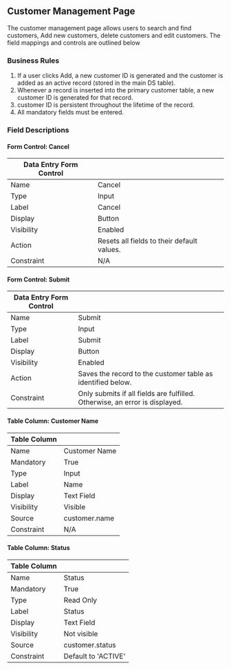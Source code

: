 ## Customer Management Page

The customer management page allows users to search and find customers, Add new customers, delete customers and edit customers. The field mappings and controls are outlined below

### Business Rules
1.	If a user clicks Add, a new customer ID is generated and the customer is added as an active record (stored in the main DS table).
2.	Whenever a record is inserted into the primary customer table, a new customer ID is generated for that record.
3.	customer ID is persistent throughout the lifetime of the record.
4.	All mandatory fields must be entered.

### Field Descriptions

#### Form Control: Cancel

| **Data Entry Form Control**   |                            |
|-------------|----------------------------------------------|
| Name        | Cancel                                       |
| Type        | Input                                        |
| Label       | Cancel                                       |
| Display     | Button                                       |
| Visibility  | Enabled                                      |
| Action      | Resets all fields to their default values.   |
| Constraint  | N/A                                          |

#### Form Control: Submit

| **Data Entry Form Control**   |                                           |
|-------------|-------------------------------------------------------------|
| Name        | Submit                                                      |
| Type        | Input                                                       |
| Label       | Submit                                                      |
| Display     | Button                                                      |
| Visibility  | Enabled                                                     |
| Action      | Saves the record to the customer table as identified below. |
| Constraint  | Only submits if all fields are fulfilled. Otherwise, an error is displayed. |

#### Table Column: Customer Name

| **Table Column**   |         |
|--------------------|---------|
| Name        | Customer Name  |
| Mandatory   | True           |
| Type        | Input          |
| Label       | Name           |
| Display     | Text Field     |
| Visibility  | Visible        |
| Source      | customer.name  |
| Constraint  | N/A            |

#### Table Column: Status

| **Table Column**   |       |
|--------------------|-------|
| Name        | Status       |
| Mandatory   | True         |
| Type        | Read Only    |
| Label       | Status       |
| Display     | Text Field   |
| Visibility  | Not visible  |
| Source      | customer.status      |
| Constraint  | Default to 'ACTIVE'  |